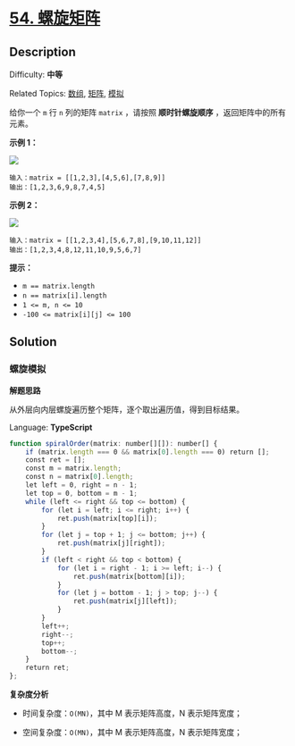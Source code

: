 # [54\. 螺旋矩阵](https://leetcode.cn/problems/spiral-matrix/)

## Description

Difficulty: **中等**  

Related Topics: [数组](https://leetcode.cn/tag/array/), [矩阵](https://leetcode.cn/tag/matrix/), [模拟](https://leetcode.cn/tag/simulation/)

给你一个 `m` 行 `n` 列的矩阵 `matrix` ，请按照 **顺时针螺旋顺序** ，返回矩阵中的所有元素。

**示例 1：**

![](https://assets.leetcode.com/uploads/2020/11/13/spiral1.jpg)

```
输入：matrix = [[1,2,3],[4,5,6],[7,8,9]]
输出：[1,2,3,6,9,8,7,4,5]
```

**示例 2：**

![](https://assets.leetcode.com/uploads/2020/11/13/spiral.jpg)

```
输入：matrix = [[1,2,3,4],[5,6,7,8],[9,10,11,12]]
输出：[1,2,3,4,8,12,11,10,9,5,6,7]
```

**提示：**

* `m == matrix.length`
* `n == matrix[i].length`
* `1 <= m, n <= 10`
* `-100 <= matrix[i][j] <= 100`

## Solution

### 螺旋模拟

**解题思路**

从外层向内层螺旋遍历整个矩阵，逐个取出遍历值，得到目标结果。

Language: **TypeScript**

```typescript
function spiralOrder(matrix: number[][]): number[] {
    if (matrix.length === 0 && matrix[0].length === 0) return [];
    const ret = [];
    const m = matrix.length;
    const n = matrix[0].length;
    let left = 0, right = n - 1;
    let top = 0, bottom = m - 1;
    while (left <= right && top <= bottom) {
        for (let i = left; i <= right; i++) {
            ret.push(matrix[top][i]);
        }
        for (let j = top + 1; j <= bottom; j++) {
            ret.push(matrix[j][right]);
        }
        if (left < right && top < bottom) {
            for (let i = right - 1; i >= left; i--) {
                ret.push(matrix[bottom][i]);
            }
            for (let j = bottom - 1; j > top; j--) {
                ret.push(matrix[j][left]);
            }
        }
        left++;
        right--;
        top++;
        bottom--;
    }
    return ret;
};
```

**复杂度分析**

- 时间复杂度：`O(MN)`，其中 M 表示矩阵高度，N 表示矩阵宽度；

- 空间复杂度：`O(MN)`，其中 M 表示矩阵高度，N 表示矩阵宽度；
